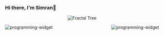 ### Hi there, I'm Simran👋 
<div align="center">
  <p>
    <img src="[URL_OF_YOUR_GIF.gif](https://media1.tenor.com/m/LLv0Xas1LAsAAAAC/fractal-magical.gif)" alt="Fractal Tree" />
  </p>
</div>

<img src="https://github-readme-stats.vercel.app/api/top-langs/?username=simrank13&layout=compact&theme=radical" alt="programming-widget" align="left"/>

<img src="https://github-readme-stats.vercel.app/api/?username=simrank13&count_private=true&theme=radical&showicons=true" alt="programming-widget" align="right"/>




<!--
**simrank13/simrank13** is a ✨ _special_ ✨ repository because its `README.md` (this file) appears on your GitHub profile.

Here are some ideas to get you started:

- 🔭 I’m currently working on ...
- 🌱 I’m currently learning ...
- 👯 I’m looking to collaborate on ...
- 🤔 I’m looking for help with ...
- 💬 Ask me about ...
- 📫 How to reach me: ...
- 😄 Pronouns: ...
- ⚡ Fun fact: ...
-->

